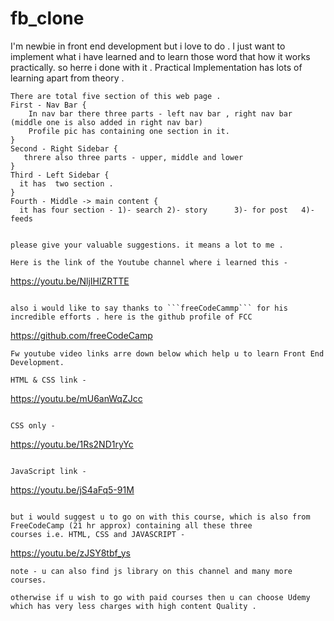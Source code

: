 # fb_clone


I'm newbie in front end development but i love to do .
I just want to implement what i have learned and to learn those word that how it works practically. so herre i done with it . Practical Implementation has lots of learning apart from theory .
``` 
There are total five section of this web page .
First - Nav Bar {
    In nav bar there three parts - left nav bar , right nav bar (middle one is also added in right nav bar)
    Profile pic has containing one section in it.
}
Second - Right Sidebar {
   threre also three parts - upper, middle and lower
}
Third - Left Sidebar {
  it has  two section .
}
Fourth - Middle -> main content {
  it has four section - 1)- search 2)- story      3)- for post   4)- feeds


please give your valuable suggestions. it means a lot to me .

Here is the link of the Youtube channel where i learned this -
```
https://youtu.be/NljIHlZRTTE
```

also i would like to say thanks to ```freeCodeCammp``` for his incredible efforts . here is the github profile of FCC

``` 
https://github.com/freeCodeCamp
```
Fw youtube video links arre down below which help u to learn Front End Development.

HTML & CSS link -

```
https://youtu.be/mU6anWqZJcc
```

CSS only -

```
https://youtu.be/1Rs2ND1ryYc
```

JavaScript link -

```
https://youtu.be/jS4aFq5-91M
```

but i would suggest u to go on with this course, which is also from FreeCodeCamp (21 hr approx) containing all these three 
courses i.e. HTML, CSS and JAVASCRIPT -

```
https://youtu.be/zJSY8tbf_ys
```
note - u can also find js library on this channel and many more courses.

otherwise if u wish to go with paid courses then u can choose Udemy which has very less charges with high content Quality . 
